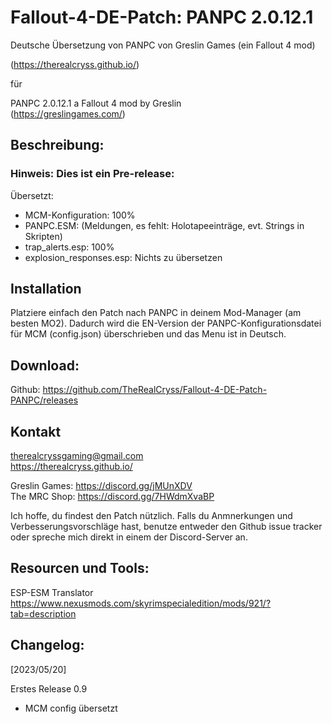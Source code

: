 # Fallout-4-DE-Patch: PANPC 2.0.12.1
Deutsche Übersetzung von PANPC von Greslin Games (ein Fallout 4 mod)

(https://therealcryss.github.io/)  

für  

PANPC 2.0.12.1 
a Fallout 4 mod by Greslin  
(https://greslingames.com/)  


## Beschreibung:  

### Hinweis: Dies ist ein Pre-release:

Übersetzt:  
- MCM-Konfiguration: 100%  
- PANPC.ESM: (Meldungen, es fehlt: Holotapeeinträge, evt. Strings in Skripten)  
- trap_alerts.esp: 100%  
- explosion_responses.esp: Nichts zu übersetzen  


## Installation  
Platziere einfach den Patch nach PANPC in deinem Mod-Manager (am besten MO2). Dadurch wird die EN-Version der PANPC-Konfigurationsdatei für MCM (config.json) überschrieben und das Menu ist in Deutsch.  

## Download:  
Github: https://github.com/TheRealCryss/Fallout-4-DE-Patch-PANPC/releases

## Kontakt  
therealcryssgaming@gmail.com  
https://therealcryss.github.io/  

Greslin Games: https://discord.gg/jMUnXDV  
The MRC Shop: https://discord.gg/7HWdmXvaBP  

Ich hoffe, du findest den Patch nützlich. Falls du Anmnerkungen und Verbesserungsvorschläge hast, benutze entweder den Github issue tracker oder spreche mich direkt in einem der Discord-Server an. 

## Resourcen und Tools:  
ESP-ESM Translator  
https://www.nexusmods.com/skyrimspecialedition/mods/921/?tab=description  

## Changelog:  
[2023/05/20]  

Erstes Release 0.9
- MCM config übersetzt
